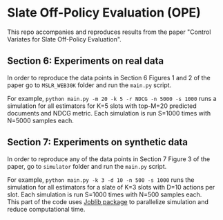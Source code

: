 # Slate Off-Policy Evaluation (OPE)
This repo accompanies and reproduces results from the paper "Control Variates for Slate Off-Policy Evaluation".

## Section 6: Experiments on real data
In order to reproduce the data points in Section 6 Figures 1 and 2 of the paper go to `MSLR_WEB30K` folder and run the `main.py` script.

For example, `python main.py -m 20 -k 5 -r NDCG -n 5000 -s 1000` runs a simulation for all estimators for K=5 slots with top-M=20 predicted documents and NDCG metric. Each simulation is run S=1000 times with N=5000 samples each.  


## Section 7: Experiments on synthetic data
In order to reproduce any of the data points in Section 7 Figure 3 of the paper, go to `simulator` folder and run the `main.py` script.

For example, `python main.py -k 3 -d 10 -n 500 -s 1000` runs the simulation for all estimators for a slate of K=3 slots with D=10 actions per slot. Each simulation is run S=1000 times with N=500 samples each.   
This part of the code uses [Joblib package](https://joblib.readthedocs.io/en/latest/) to parallelize simulation and reduce computational time.

